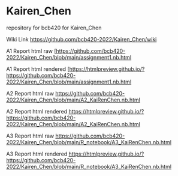 # Kairen_Chen
repository for bcb420 for Kairen_Chen

Wiki Link
https://github.com/bcb420-2022/Kairen_Chen/wiki

A1 Report html raw
[https://github.com/bcb420-2022/Kairen_Chen/blob/main/assignment1.nb.html

A1 Report html rendered
[https://htmlpreview.github.io/?https://github.com/bcb420-2022/Kairen_Chen/blob/main/assignment1.nb.html

A2 Report html raw
https://github.com/bcb420-2022/Kairen_Chen/blob/main/A2_KaiRenChen.nb.html

A2 Report html rendered
https://htmlpreview.github.io/?https://github.com/bcb420-2022/Kairen_Chen/blob/main/A2_KaiRenChen.nb.html

A3 Report html raw
https://github.com/bcb420-2022/Kairen_Chen/blob/main/R_notebook/A3_KaiRenChen.nb.html

A3 Report html rendered
https://htmlpreview.github.io/?https://github.com/bcb420-2022/Kairen_Chen/blob/main/R_notebook/A3_KaiRenChen.nb.html
